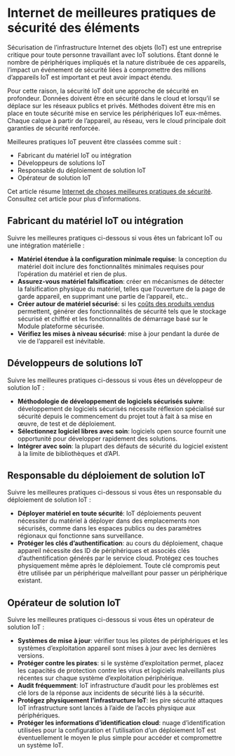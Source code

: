 <properties
   pageTitle="Internet des éléments sécurité recommandations | Microsoft Azure"
   description="L’article fournit une liste curated de Microsoft Internet de meilleures pratiques de sécurité des éléments et de recommandations générales."
   services="security"
   documentationCenter="na"
   authors="TomShinder"
   manager="StevenPo"
   editor="TomSh"/>

<tags
   ms.service="security"
   ms.devlang="na"
   ms.topic="article"
   ms.tgt_pltfrm="na"
   ms.workload="na"
   ms.date="10/25/2016"
   ms.author="yurid"/>

# <a name="internet-of-things-security-best-practices"></a>Internet de meilleures pratiques de sécurité des éléments

Sécurisation de l’infrastructure Internet des objets (IoT) est une entreprise critique pour toute personne travaillant avec IoT solutions. Étant donné le nombre de périphériques impliqués et la nature distribuée de ces appareils, l’impact un événement de sécurité liées à compromettre des millions d’appareils IoT est important et peut avoir impact étendu.

Pour cette raison, la sécurité IoT doit une approche de sécurité en profondeur. Données doivent être en sécurité dans le cloud et lorsqu’il se déplace sur les réseaux publics et privés. Méthodes doivent être mis en place en toute sécurité mise en service les périphériques IoT eux-mêmes. Chaque calque à partir de l’appareil, au réseau, vers le cloud principale doit garanties de sécurité renforcée.

Meilleures pratiques IoT peuvent être classées comme suit :

- Fabricant du matériel IoT ou intégration
- Développeurs de solutions IoT
- Responsable du déploiement de solution IoT
- Opérateur de solution IoT

Cet article résume [Internet de choses meilleures pratiques de sécurité](../iot-suite/iot-security-best-practices.md). Consultez cet article pour plus d’informations.

## <a name="iot-hardware-manufacturer-or-integrator"></a>Fabricant du matériel IoT ou intégration

Suivre les meilleures pratiques ci-dessous si vous êtes un fabricant IoT ou une intégration matérielle :

- **Matériel étendue à la configuration minimale requise**: la conception du matériel doit inclure des fonctionnalités minimales requises pour l’opération du matériel et rien de plus. 
- **Assurez-vous matériel falsification**: créer en mécanismes de détecter la falsification physique du matériel, telles que l’ouverture de la page de garde appareil, en supprimant une partie de l’appareil, etc.. 
- **Créer autour de matériel sécurisé**: si les [coûts des produits vendus](https://en.wikipedia.org/wiki/Cost_of_goods_sold) permettent, générer des fonctionnalités de sécurité tels que le stockage sécurisé et chiffré et les fonctionnalités de démarrage basé sur le Module plateforme sécurisée.
- **Vérifiez les mises à niveau sécurisé**: mise à jour pendant la durée de vie de l’appareil est inévitable.

## <a name="iot-solution-developer"></a>Développeurs de solutions IoT

Suivre les meilleures pratiques ci-dessous si vous êtes un développeur de solution IoT :

- **Méthodologie de développement de logiciels sécurisés suivre**: développement de logiciels sécurisés nécessite réflexion spécialisé sur sécurité depuis le commencement du projet tout à fait à sa mise en œuvre, de test et de déploiement.
- **Sélectionnez logiciel libres avec soin**: logiciels open source fournit une opportunité pour développer rapidement des solutions.
- **Intégrer avec soin**: la plupart des défauts de sécurité du logiciel existent à la limite de bibliothèques et d’API. 

## <a name="iot-solution-deployer"></a>Responsable du déploiement de solution IoT

Suivre les meilleures pratiques ci-dessous si vous êtes un responsable du déploiement de solution IoT :

- **Déployer matériel en toute sécurité**: IoT déploiements peuvent nécessiter du matériel à déployer dans des emplacements non sécurisés, comme dans les espaces publics ou des paramètres régionaux qui fonctionne sans surveillance.
- **Protéger les clés d’authentification**: au cours du déploiement, chaque appareil nécessite des ID de périphériques et associés clés d’authentification générés par le service cloud. Protégez ces touches physiquement même après le déploiement. Toute clé compromis peut être utilisée par un périphérique malveillant pour passer un périphérique existant.

## <a name="iot-solution-operator"></a>Opérateur de solution IoT

Suivre les meilleures pratiques ci-dessous si vous êtes un opérateur de solution IoT :

- **Systèmes de mise à jour**: vérifier tous les pilotes de périphériques et les systèmes d’exploitation appareil sont mises à jour avec les dernières versions. 
- **Protéger contre les pirates**: si le système d’exploitation permet, placez les capacités de protection contre les virus et logiciels malveillants plus récentes sur chaque système d’exploitation périphérique. 
- **Audit fréquemment**: IoT infrastructure d’audit pour les problèmes est clé lors de la réponse aux incidents de sécurité liés à la sécurité.
- **Protégez physiquement l’infrastructure IoT**: les pire sécurité attaques IoT infrastructure sont lancés à l’aide de l’accès physique aux périphériques.
- **Protéger les informations d’identification cloud**: nuage d’identification utilisées pour la configuration et l’utilisation d’un déploiement IoT est éventuellement le moyen le plus simple pour accéder et compromettre un système IoT. 
